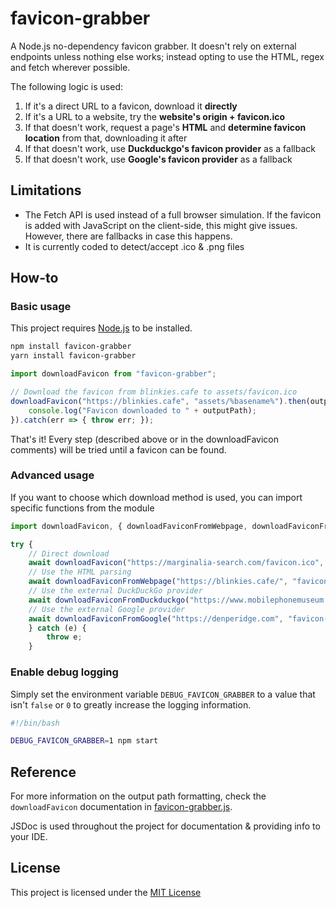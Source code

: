 # favicon-grabber

A Node.js no-dependency favicon grabber. It doesn't rely on external endpoints unless nothing else works; instead opting to use the HTML, regex and fetch wherever possible.

The following logic is used:
1. If it's a direct URL to a favicon, download it **directly**
2. If it's a URL to a website, try the **website's origin + favicon.ico**
3. If that doesn't work, request a page's **HTML** and **determine favicon location** from that, downloading it after
4. If that doesn't work, use **Duckduckgo's favicon provider** as a fallback
5. If that doesn't work, use **Google's favicon provider** as a fallback

## Limitations
- The Fetch API is used instead of a full browser simulation. If the favicon is added with JavaScript on the client-side, this might give issues. However, there are fallbacks in case this happens.
- It is currently coded to detect/accept .ico & .png files

## How-to
### Basic usage
This project requires [Node.js](https://nodejs.org/) to be installed.
```bash
npm install favicon-grabber
yarn install favicon-grabber
```
```js
import downloadFavicon from "favicon-grabber";

// Download the favicon from blinkies.cafe to assets/favicon.ico
downloadFavicon("https://blinkies.cafe", "assets/%basename%").then(outputPath => {
    console.log("Favicon downloaded to " + outputPath);
}).catch(err => { throw err; });
```
That's it! Every step (described above or in the downloadFavicon comments) will be tried until a favicon can be found.

### Advanced usage
If you want to choose which download method is used, you can import specific functions from the module

```js
import downloadFavicon, { downloadFaviconFromWebpage, downloadFaviconFromDuckduckgo, downloadFaviconFromGoogle } from "favicon-grabber";

try {
    // Direct download
    await downloadFavicon("https://marginalia-search.com/favicon.ico", "favicon-%filestem%%extname%");
    // Use the HTML parsing
    await downloadFaviconFromWebpage("https://blinkies.cafe/", "favicon-%filestem%%extname%");
    // Use the external DuckDuckGo provider
    await downloadFaviconFromDuckduckgo("https://www.mobilephonemuseum.com/", "favicon-%filestem%%extname%");
    // Use the external Google provider
    await downloadFaviconFromGoogle("https://denperidge.com", "favicon-%filestem%%extname%");
    } catch (e) {
        throw e;
    }

```

### Enable debug logging
Simply set the environment variable `DEBUG_FAVICON_GRABBER` to a value that isn't `false` or `0` to greatly increase the logging information.

```bash
#!/bin/bash

DEBUG_FAVICON_GRABBER=1 npm start
```

## Reference
For more information on the output path formatting, check the `downloadFavicon` documentation in [favicon-grabber.js](favicon-grabber.js).

JSDoc is used throughout the project for documentation & providing info to your IDE.

## License
This project is licensed under the [MIT License](LICENSE)

 
